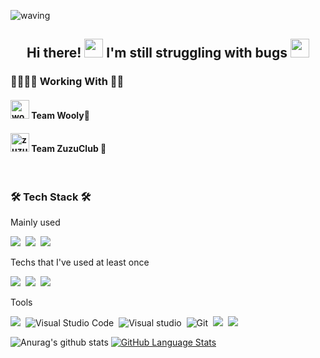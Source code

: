 
![waving](https://capsule-render.vercel.app/api?type=waving&height=200&text=SoyeonPark&fontColor=ffffff&fontAlign=70&fontAlignY=40&color=gradient)
<h2 align="center"> Hi there! <img src="https://raw.githubusercontent.com/MartinHeinz/MartinHeinz/master/wave.gif" width="30px"> I'm still struggling with bugs <img src="https://media.giphy.com/media/WUlplcMpOCEmTGBtBW/giphy.gif" width="30"> </h2>
<h3 align="left">👨‍👩‍👧‍👦 Working With 👩‍💻 </h3>
<h4 align="left"> <img width="30px" alt="wooly_logo" src="https://user-images.githubusercontent.com/43838030/114301612-9b230180-9b00-11eb-889e-dd7981d2a5ae.png"> Team Wooly💜 </h4>
<h4 align="left"> <img width="30px" alt="zuzuclub_logo" src="https://user-images.githubusercontent.com/43838030/114815363-01ee3680-9df1-11eb-8154-df01dca81679.png"> Team ZuzuClub 🐆</h4>
<br>
<h3 align="left">🛠 Tech Stack 🛠</h3>
<p align="left"> Mainly used </p>
<p align="left">
  <img src="https://img.shields.io/badge/Android-3DDC84?style=flat-square&logo=Android&logoColor=white"/></a>&nbsp 
  <img src="https://img.shields.io/badge/Kotlin-0095D5?style=flat-square&logo=Kotlin&logoColor=white"/></a>&nbsp 
  <img src="https://img.shields.io/badge/Java-007396?style=flat-square&logo=Java&logoColor=white"/></a>
  
<p align="left"> Techs that I've used at least once </p>
<p align="left">
  <img src="https://img.shields.io/badge/Python-3766AB?style=flat-square&logo=Python&logoColor=white"/></a>&nbsp 
  <img src="https://img.shields.io/badge/C++-00599C?style=flat-square&logo=C%2B%2B&logoColor=white"/></a>&nbsp 
  <img src="https://img.shields.io/badge/C-A8B9CC?style=flat-square&logo=C&logoColor=white"/>
  

<p align="left"> Tools </p>
<p align="left">
  <img src="https://img.shields.io/badge/Android Studio-3DDC84?style=flat-square&logo=Android-Studio&logoColor=white"/>&nbsp 
  <img alt="Visual Studio Code" src="https://img.shields.io/badge/-Visual Studio Code-007ACC?style=flat-square&logo=Visual%20Studio%20Code&logoColor=white" />&nbsp 
  <img alt="Visual studio" src="https://img.shields.io/badge/Visual%20studio%20-5C2D91.svg?&style=flat-square&logo=visual-studio"/>&nbsp 
  <img alt="Git" src="https://img.shields.io/badge/-Git-F05032?style=flat-square&logo=Git&logoColor=white" />&nbsp 
  <img src="https://img.shields.io/badge/Notion-000000?style=flat-square&logo=Notion&logoColor=white"/>&nbsp 
  <img src="https://img.shields.io/badge/Slack-4A154B?style=flat-square&logo=Slack&logoColor=white"/>
<!--   <img src="https://img.shields.io/badge/-Visual%20Studio%20Code-%23007ACC?style=for-the-badge&logo=Visual-Studio-Code" />
  <img alt="Visual Studio Code" src="https://img.shields.io/badge/-Visual%20Studio%20Code-21262d?style=plastic&logo=visual-studio-code&logoColor=007ACC" title="Visual Studio Code" />
 -->

  
![Anurag's github stats](https://github-readme-stats.vercel.app/api?username=paksuua&show_icons=true&theme=flag-india)
[![GitHub Language Stats](https://github-readme-stats.vercel.app/api/top-langs/?username=paksuua&langs_count=8&theme=flag-india&layout=compact)]()
<!--[![willianrod's wakatime stats](https://github-readme-stats.vercel.app/api/wakatime?username=paksuua&theme=flag-india&layout=compact)](https://github.com/anuraghazra/github-readme-stats)-->


<!--
**paksuua/paksuua** is a ✨ _special_ ✨ repository because its `README.md` (this file) appears on your GitHub profile.
### Hi there 👋
Here are some ideas to get you started:

- 🔭 I’m currently working on ...
- 🌱 I’m currently learning ...
- 👯 I’m looking to collaborate on ...
- 🤔 I’m looking for help with ...
- 💬 Ask me about ...
- 📫 How to reach me: ...
- 😄 Pronouns: ...
- ⚡ Fun fact: ...
-->
